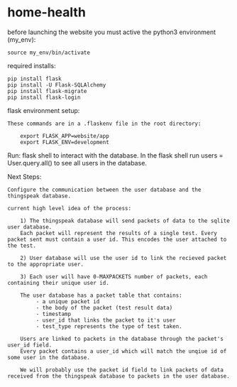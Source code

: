 # home-health

before launching the website you must active the python3 environment (my_env):
    
    source my_env/bin/activate

required installs:

    pip install flask
    pip install -U Flask-SQLAlchemy
    pip install flask-migrate
    pip install flask-login

 flask environment setup:

    These commands are in a .flaskenv file in the root directory:

        export FLASK_APP=website/app
        export FLASK_ENV=development

Run:
    flask shell
to interact with the database. 
In the flask shell run users = User.query.all() to see all users in the database.


Next Steps: 

    Configure the communication between the user database and the thingspeak database.
       
    current high level idea of the process: 
    
        1) The thingspeak database will send packets of data to the sqlite user database. 
        Each packet will represent the results of a single test. Every packet sent must contain a user id. This encodes the user attached to the test. 
        
        2) User database will use the user id to link the recieved packet to the appropriate user. 

        3) Each user will have 0-MAXPACKETS number of packets, each containing their unique user id. 

        The user database has a packet table that contains:
             - a unique packet id
             - the body of the packet (test result data)
             - timestamp
             - user_id that links the packet to it's user
             - test_type represents the type of test taken.

        Users are linked to packets in the database through the packet's user_id field. 
        Every packet contains a user_id which will match the unqiue id of some user in the database. 
        
        We will probably use the packet id field to link packets of data received from the thingspeak database to packets in the user database. 
